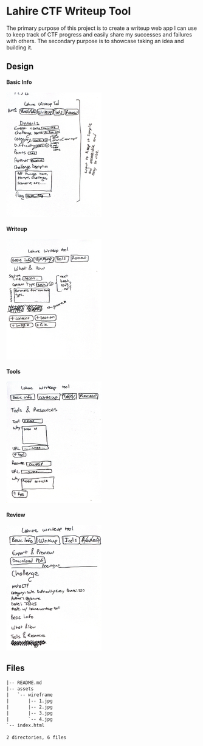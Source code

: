 # Lahire CTF Writeup Tool

The primary purpose of this project is to create a writeup web app I can use to keep track of CTF progress and easily share my successes and failures with others. The secondary purpose is to showcase taking an idea and building it.

## Design

<h4>Basic Info</h4>
<img src="assets/wireframe/1.jpg" alt="Basic Info" width="250"/><br>

<h4>Writeup</h4>
<img src="assets/wireframe/2.jpg" alt="Writeup" width="250"/><br>

<h4>Tools</h4>
<img src="assets/wireframe/3.jpg" alt="Basic Info" width="250"/><br>

<h4>Review</h4>
<img src="assets/wireframe/4.jpg" alt="Writeup" width="250"/><br>

## Files
```text
|-- README.md
|-- assets
|   `-- wireframe
|       |-- 1.jpg
|       |-- 2.jpg
|       |-- 3.jpg
|       `-- 4.jpg
`-- index.html

2 directories, 6 files
```
